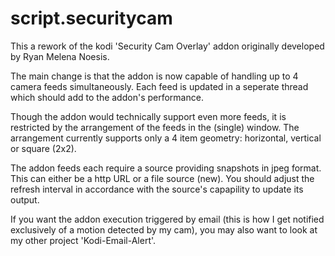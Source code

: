 # script.securitycam

This a rework of the kodi 'Security Cam Overlay' addon originally developed by Ryan Melena Noesis.

The main change is that the addon is now capable of handling up to 4 camera feeds simultaneously. Each feed is updated in a seperate thread which should add to the addon's performance. 

Though the addon would technically support even more feeds, it is restricted by the arrangement of the feeds in the (single) window. The arrangement currently supports only a 4 item geometry: horizontal, vertical or square (2x2).

The addon feeds each require a source providing snapshots in jpeg format. This can either be a http URL or a file source (new). You should adjust the refresh interval in accordance with the source's capapility to update its output.

If you want the addon execution triggered by email (this is how I get notified exclusively of a motion detected by my cam), you may also want to look at my other project 'Kodi-Email-Alert'.
